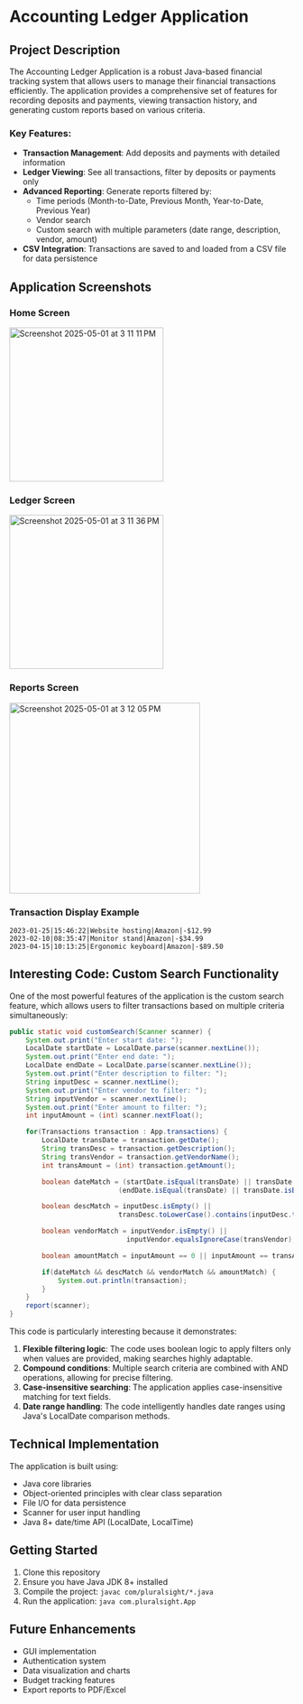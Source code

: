 # Accounting Ledger Application

## Project Description

The Accounting Ledger Application is a robust Java-based financial tracking system that allows users to manage their financial transactions efficiently. The application provides a comprehensive set of features for recording deposits and payments, viewing transaction history, and generating custom reports based on various criteria.

### Key Features:

- **Transaction Management**: Add deposits and payments with detailed information
- **Ledger Viewing**: See all transactions, filter by deposits or payments only
- **Advanced Reporting**: Generate reports filtered by:
  - Time periods (Month-to-Date, Previous Month, Year-to-Date, Previous Year)
  - Vendor search
  - Custom search with multiple parameters (date range, description, vendor, amount)
- **CSV Integration**: Transactions are saved to and loaded from a CSV file for data persistence

## Application Screenshots

### Home Screen

<img width="273" alt="Screenshot 2025-05-01 at 3 11 11 PM" src="https://github.com/user-attachments/assets/0780d6d4-e179-42a1-91c1-470ba9d51928" />


### Ledger Screen

<img width="273" alt="Screenshot 2025-05-01 at 3 11 36 PM" src="https://github.com/user-attachments/assets/4a238743-5552-4095-a7de-07671b72a9d9" />


### Reports Screen

<img width="338" alt="Screenshot 2025-05-01 at 3 12 05 PM" src="https://github.com/user-attachments/assets/9d0567b6-eed9-46a0-be15-f2e106233b9e" />


### Transaction Display Example
```
2023-01-25|15:46:22|Website hosting|Amazon|-$12.99
2023-02-10|08:35:47|Monitor stand|Amazon|-$34.99
2023-04-15|10:13:25|Ergonomic keyboard|Amazon|-$89.50
```

## Interesting Code: Custom Search Functionality

One of the most powerful features of the application is the custom search feature, which allows users to filter transactions based on multiple criteria simultaneously:

```java
public static void customSearch(Scanner scanner) {
    System.out.print("Enter start date: ");
    LocalDate startDate = LocalDate.parse(scanner.nextLine());
    System.out.print("Enter end date: ");
    LocalDate endDate = LocalDate.parse(scanner.nextLine());
    System.out.print("Enter description to filter: ");
    String inputDesc = scanner.nextLine();
    System.out.print("Enter vendor to filter: ");
    String inputVendor = scanner.nextLine();
    System.out.print("Enter amount to filter: ");
    int inputAmount = (int) scanner.nextFloat();

    for(Transactions transaction : App.transactions) {
        LocalDate transDate = transaction.getDate();
        String transDesc = transaction.getDescription();
        String transVendor = transaction.getVendorName();
        int transAmount = (int) transaction.getAmount();

        boolean dateMatch = (startDate.isEqual(transDate) || transDate.isAfter(startDate)) && 
                           (endDate.isEqual(transDate) || transDate.isBefore(endDate));

        boolean descMatch = inputDesc.isEmpty() || 
                           transDesc.toLowerCase().contains(inputDesc.toLowerCase());

        boolean vendorMatch = inputVendor.isEmpty() || 
                             inputVendor.equalsIgnoreCase(transVendor);

        boolean amountMatch = inputAmount == 0 || inputAmount == transAmount;

        if(dateMatch && descMatch && vendorMatch && amountMatch) {
            System.out.println(transaction);
        }
    }
    report(scanner);
}
```

This code is particularly interesting because it demonstrates:

1. **Flexible filtering logic**: The code uses boolean logic to apply filters only when values are provided, making searches highly adaptable.
2. **Compound conditions**: Multiple search criteria are combined with AND operations, allowing for precise filtering.
3. **Case-insensitive searching**: The application applies case-insensitive matching for text fields.
4. **Date range handling**: The code intelligently handles date ranges using Java's LocalDate comparison methods.

## Technical Implementation

The application is built using:
- Java core libraries
- Object-oriented principles with clear class separation
- File I/O for data persistence
- Scanner for user input handling
- Java 8+ date/time API (LocalDate, LocalTime)

## Getting Started

1. Clone this repository
2. Ensure you have Java JDK 8+ installed
3. Compile the project: `javac com/pluralsight/*.java`
4. Run the application: `java com.pluralsight.App`

## Future Enhancements

- GUI implementation
- Authentication system
- Data visualization and charts
- Budget tracking features
- Export reports to PDF/Excel
